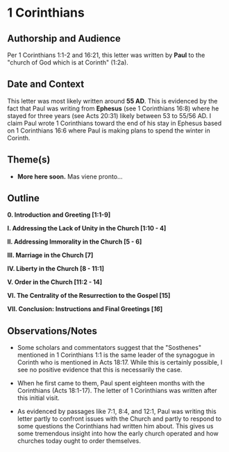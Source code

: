 # 1 Corinthians


## Authorship and Audience
Per 1 Corinthians 1:1-2 and 16:21, this letter was written by **Paul** to the "church of God which is at Corinth" (1:2a).


## Date and Context
This letter was most likely written around **55 AD**. This is evidenced by the fact that Paul was writing from **Ephesus** (see 1 Corinthians 16:8) where he stayed for three years (see Acts 20:31) likely between 53 to 55/56 AD. I claim Paul wrote 1 Corinthians toward the end of his stay in Ephesus based on 1 Corinthians 16:6 where Paul is making plans to spend the winter in Corinth.


## Theme(s)
- **More here soon.**  Mas viene pronto...


## Outline
**0. Introduction and Greeting  [1:1-9]**

**I. Addressing the Lack of Unity in the Church  [1:10 - 4]**

**II. Addressing Immorality in the Church  [5 - 6]**

**III. Marriage in the Church  [7]**

**IV. Liberty in the Church  [8 - 11:1]**

**V. Order in the Church  [11:2 - 14]**

**VI. The Centrality of the Resurrection to the Gospel  [15]**

**VII. Conclusion: Instructions and Final Greetings  [*16*]**


## Observations/Notes
  - Some scholars and commentators suggest that the "Sosthenes" mentioned in 1 Corinthians 1:1 is the same leader of the synagogue in Corinth who is mentioned in Acts 18:17. While this is certainly possible, I see no positive evidence that this is necessarily the case.

  - When he first came to them, Paul spent eighteen months with the Corinthians (Acts 18:1-17). The letter of 1 Corinthians was written after this initial visit.

  - As evidenced by passages like 7:1, 8:4, and 12:1, Paul was writing this letter partly to confront issues with the Church and partly to respond to some questions the Corinthians had written him about. This gives us some tremendous insight into how the early church operated and how churches today ought to order themselves.
